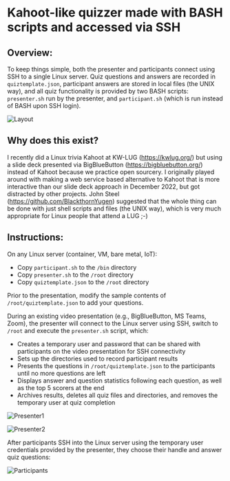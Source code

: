 # Kahoot-like quizzer made with BASH scripts and accessed via SSH

## Overview:
To keep things simple, both the presenter and participants connect using SSH to a single Linux server. Quiz questions and answers are recorded in `quiztemplate.json`, participant answers are stored in local files (the UNIX way), and all quiz functionality is provided by two BASH scripts: `presenter.sh` run by the presenter, and `participant.sh` (which is run instead of BASH upon SSH login).

![Layout](https://github.com/jasoneckert/SSHquiz/blob/main/docs/layout.png?raw=true)

## Why does this exist?
I recently did a Linux trivia Kahoot at KW-LUG (https://kwlug.org/) but using a slide deck presented via BigBlueButton (https://bigbluebutton.org/) instead of Kahoot because we practice open sourcery. I originally played around with making a web service based alternative to Kahoot that is more interactive than our slide deck approach in December 2022, but got distracted by other projects. John Steel (https://github.com/BlackthornYugen) suggested that the whole thing can be done with just shell scripts and files (the UNIX way), which is very much appropriate for Linux people that attend a LUG ;-)

## Instructions:
On any Linux server (container, VM, bare metal, IoT):
- Copy `participant.sh` to the `/bin` directory
- Copy `presenter.sh` to the `/root` directory
- Copy `quiztemplate.json` to the `/root` directory

Prior to the presentation, modify the sample contents of `/root/quiztemplate.json` to add your questions.

During an existing video presentation (e.g., BigBlueButton, MS Teams, Zoom), the presenter will connect to the Linux server using SSH, switch to `/root` and execute the `presenter.sh` script, which:
- Creates a temporary user and password that can be shared with participants on the video presentation for SSH connectivity
- Sets up the directories used to record participant results
- Presents the questions in `/root/quiztemplate.json` to the participants until no more questions are left
- Displays answer and question statistics following each question, as well as the top 5 scorers at the end
- Archives results, deletes all quiz files and directories, and removes the temporary user at quiz completion

![Presenter1](https://github.com/jasoneckert/SSHquiz/blob/main/docs/presenter1.png?raw=true)

![Presenter2](https://github.com/jasoneckert/SSHquiz/blob/main/docs/presenter2.png?raw=true)

After participants SSH into the Linux server using the temporary user credentials provided by the presenter, they choose their handle and answer quiz questions:

![Participants](https://github.com/jasoneckert/SSHquiz/blob/main/docs/participants.png?raw=true)

